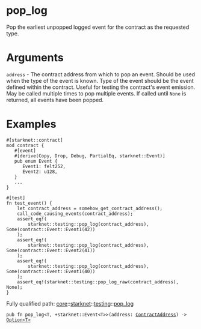 # pop_log

Pop the earliest unpopped logged event for the contract as the requested type.
# Arguments

`address` - The contract address from which to pop an event.
Should be used when the type of the event is known. Type of the event should be the event
defined within the contract.
Useful for testing the contract's event emission.
May be called multiple times to pop multiple events.
If called until `None` is returned, all events have been popped.
# Examples

```cairo
#[starknet::contract]
mod contract {
   #[event]
   #[derive(Copy, Drop, Debug, PartialEq, starknet::Event)]
   pub enum Event {
      Event1: felt252,
      Event2: u128,
   }
   ...
}

#[test]
fn test_event() {
    let contract_address = somehow_get_contract_address();
    call_code_causing_events(contract_address);
    assert_eq!(
        starknet::testing::pop_log(contract_address), Some(contract::Event::Event1(42))
    );
    assert_eq!(
        starknet::testing::pop_log(contract_address), Some(contract::Event::Event2(41))
    );
    assert_eq!(
        starknet::testing::pop_log(contract_address), Some(contract::Event::Event1(40))
    );
    assert_eq!(starknet::testing::pop_log_raw(contract_address), None);
}
```

Fully qualified path: [core](./core.md)::[starknet](./core-starknet.md)::[testing](./core-starknet-testing.md)::[pop_log](./core-starknet-testing-pop_log.md)

<pre><code class="language-cairo">pub fn pop_log&lt;T, +starknet::Event&lt;T&gt;&gt;(address: <a href="core-starknet-contract_address-ContractAddress.html">ContractAddress</a>) -&gt; <a href="core-option-Option.html">Option&lt;T&gt;</a></code></pre>

